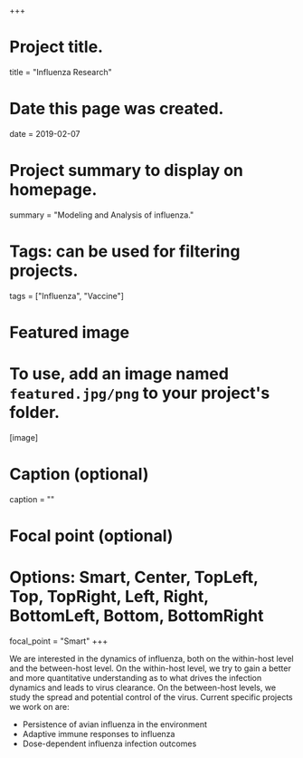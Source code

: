 +++
# Project title.
title = "Influenza Research"

# Date this page was created.
date = 2019-02-07

# Project summary to display on homepage.
summary = "Modeling and Analysis of influenza."

# Tags: can be used for filtering projects.
tags = ["Influenza", "Vaccine"]


# Featured image
# To use, add an image named `featured.jpg/png` to your project's folder. 
[image]
  # Caption (optional)
  caption = ""
  # Focal point (optional)
  # Options: Smart, Center, TopLeft, Top, TopRight, Left, Right, BottomLeft, Bottom, BottomRight
  focal_point = "Smart"
+++

We are interested in the dynamics of influenza, both on the within-host level and the between-host level. On the within-host level, we try to gain a better and more quantitative understanding as to what drives the infection dynamics and leads to virus clearance. On the between-host levels, we study the spread and potential control of the virus. Current specific projects we work on are:

* Persistence of avian influenza in the environment
* Adaptive immune responses to influenza
* Dose-dependent influenza infection outcomes

